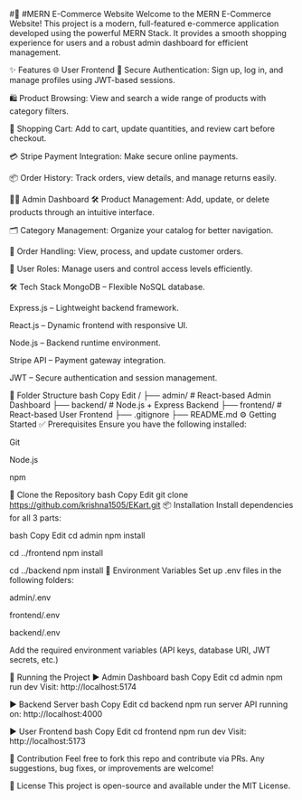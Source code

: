 #🛒  #MERN E-Commerce Website
Welcome to the MERN E-Commerce Website! This project is a modern, full-featured e-commerce application developed using the powerful MERN Stack. It provides a smooth shopping experience for users and a robust admin dashboard for efficient management.

✨ Features
🌐 User Frontend
🔐 Secure Authentication: Sign up, log in, and manage profiles using JWT-based sessions.

🛍️ Product Browsing: View and search a wide range of products with category filters.

🛒 Shopping Cart: Add to cart, update quantities, and review cart before checkout.

💳 Stripe Payment Integration: Make secure online payments.

📦 Order History: Track orders, view details, and manage returns easily.

🧑‍💼 Admin Dashboard
🛠️ Product Management: Add, update, or delete products through an intuitive interface.

🗂️ Category Management: Organize your catalog for better navigation.

📑 Order Handling: View, process, and update customer orders.

👥 User Roles: Manage users and control access levels efficiently.

🛠️ Tech Stack
MongoDB – Flexible NoSQL database.

Express.js – Lightweight backend framework.

React.js – Dynamic frontend with responsive UI.

Node.js – Backend runtime environment.

Stripe API – Payment gateway integration.

JWT – Secure authentication and session management.

📁 Folder Structure
bash
Copy
Edit
/
├── admin/        # React-based Admin Dashboard
├── backend/      # Node.js + Express Backend
├── frontend/     # React-based User Frontend
├── .gitignore
├── README.md
⚙️ Getting Started
✅ Prerequisites
Ensure you have the following installed:

Git

Node.js

npm

🔽 Clone the Repository
bash
Copy
Edit
git clone https://github.com/krishna1505/EKart.git
📦 Installation
Install dependencies for all 3 parts:

bash
Copy
Edit
cd admin
npm install

cd ../frontend
npm install

cd ../backend
npm install
🔐 Environment Variables
Set up .env files in the following folders:

admin/.env

frontend/.env

backend/.env

Add the required environment variables (API keys, database URI, JWT secrets, etc.)

🚀 Running the Project
▶️ Admin Dashboard
bash
Copy
Edit
cd admin
npm run dev
Visit: http://localhost:5174

▶️ Backend Server
bash
Copy
Edit
cd backend
npm run server
API running on: http://localhost:4000

▶️ User Frontend
bash
Copy
Edit
cd frontend
npm run dev
Visit: http://localhost:5173

🙌 Contribution
Feel free to fork this repo and contribute via PRs. Any suggestions, bug fixes, or improvements are welcome!

📄 License
This project is open-source and available under the MIT License.
